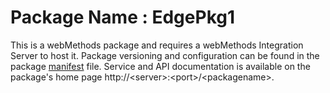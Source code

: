 # Package Name : EdgePkg1
This is a webMethods package and requires a webMethods Integration Server to host it. Package versioning and configuration can be found in the package [manifest](./EdgePkg1/manifest.v3) file. Service and API documentation is available on the package's home page http://&lt;server&gt;:&lt;port&gt;/&lt;packagename>.
